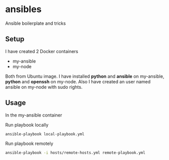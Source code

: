 # ansibles

Ansible boilerplate and tricks

## Setup

I have created 2 Docker containers
- my-ansible
- my-node

Both from Ubuntu image. I have installed **python** and **ansible** on my-ansible, **python** and **openssh** on my-node. Also I have created an user named ansible on my-node with sudo rights.

## Usage

In the my-ansible container

Run playbook locally
```BASH
ansible-playbook local-playbook.yml
``` 

Run playbook remotely
```BASH
ansible-playbook -i hosts/remote-hosts.yml remote-playbook.yml
``` 
